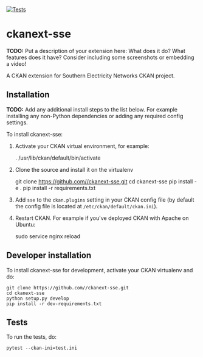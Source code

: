 [![Tests](https://github.com//ckanext-sse/workflows/Tests/badge.svg?branch=main)](https://github.com//ckanext-sse/actions)

# ckanext-sse

**TODO:** Put a description of your extension here:  What does it do? What features does it have? Consider including some screenshots or embedding a video!

A CKAN extension for Southern Electricity Networks CKAN project. 

## Installation

**TODO:** Add any additional install steps to the list below.
   For example installing any non-Python dependencies or adding any required
   config settings.

To install ckanext-sse:

1. Activate your CKAN virtual environment, for example:

     . /usr/lib/ckan/default/bin/activate

2. Clone the source and install it on the virtualenv

    git clone https://github.com//ckanext-sse.git
    cd ckanext-sse
    pip install -e .
	pip install -r requirements.txt

3. Add `sse` to the `ckan.plugins` setting in your CKAN
   config file (by default the config file is located at
   `/etc/ckan/default/ckan.ini`).

4. Restart CKAN. For example if you've deployed CKAN with Apache on Ubuntu:

    sudo service nginx reload

## Developer installation

To install ckanext-sse for development, activate your CKAN virtualenv and
do:

    git clone https://github.com//ckanext-sse.git
    cd ckanext-sse
    python setup.py develop
    pip install -r dev-requirements.txt


## Tests

To run the tests, do:

    pytest --ckan-ini=test.ini
